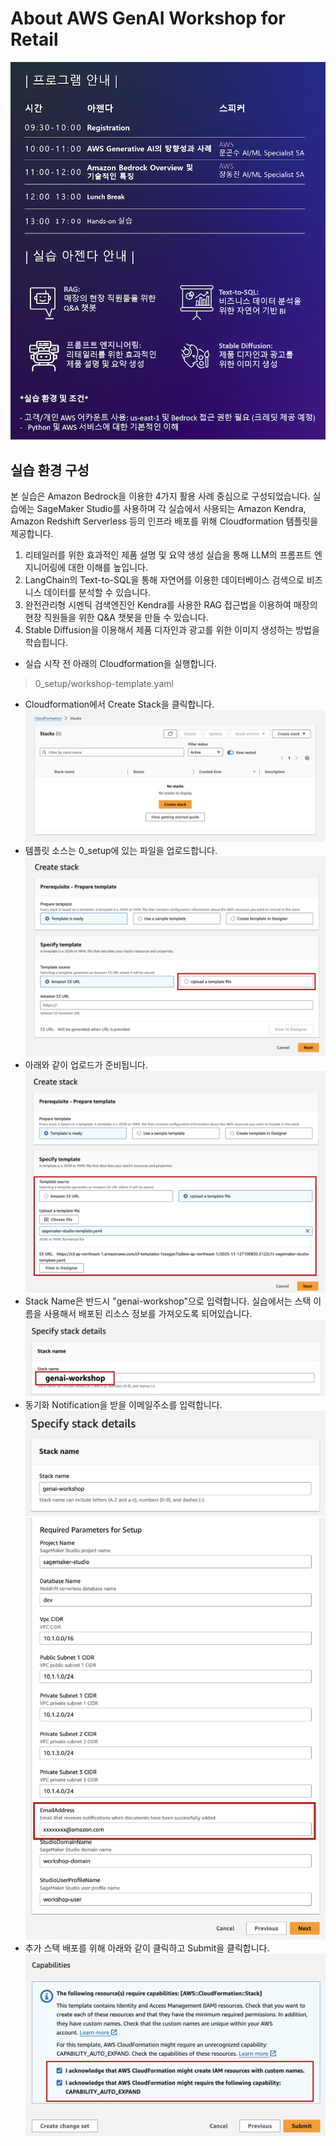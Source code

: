 # About AWS GenAI Workshop for Retail

![edm](img/edm.png)

## 실습 환경 구성

본 실습은 Amazon Bedrock을 이용한 4가지 활용 사례 중심으로 구성되었습니다. 실습에는 SageMaker Studio를 사용하며 각 실습에서 사용되는 Amazon Kendra, Amazon Redshift Serverless 등의 인프라 배포를 위해 Cloudformation 템플릿을 제공합니다.

1. 리테일러를 위한 효과적인 제품 설명 및 요약 생성 실습을 통해 LLM의 프롬프트 엔지니어링에 대한 이해를 높입니다.
2. LangChain의 Text-to-SQL을 통해 자연어를 이용한 데이터베이스 검색으로 비즈니스 데이터를 분석할 수 있습니다. 
3. 완전관리형 시멘틱 검색엔진인 Kendra를 사용한 RAG 접근법을 이용하여 매장의 현장 직원들을 위한 Q&A 챗봇을 만들 수 있습니다.
4. Stable Diffusion을 이용해서 제품 디자인과 광고를 위한 이미지 생성하는 방법을 학습힙니다.

- 실습 시작 전 아래의 Cloudformation을 실행합니다.
> 0_setup/workshop-template.yaml

- Cloudformation에서 Create Stack을 클릭합니다.
![edm](img/cf-1.png)
- 템플릿 소스는 0_setup에 있는 파일을 업로드합니다.
![edm](img/cf-2.png)
- 아래와 같이 업로드가 준비됩니다.
![edm](img/cf-3.png)
- Stack Name은 반드시 "genai-workshop"으로 입력합니다. 실습에서는 스택 이름을 사용해서 배포된 리소스 정보를 가져오도록 되어있습니다.
![edm](img/cf-4.png)
- 동기화 Notification을 받을 이메일주소를 입력합니다.
![edm](img/cf-5.png)
![edm](img/cf-6.png)
- 추가 스택 배포를 위해 아래와 같이 클릭하고 Submit을 클릭합니다. 
![edm](img/cf-7.png)
